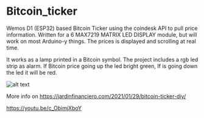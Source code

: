 # Bitcoin_ticker
Wemos D1 (ESP32) based Bitcoin Ticker using the coindesk API to pull price information.
Written for a 6 MAX7219 MATRIX LED DISPLAY module, but will work on most Arduino-y things. The prices is displayed and scrolling at real time.

It works as a lamp printed in a Bitcoin symbol. The project includes a rgb led strip as alarm. If Bitcoin price going up the led bright green, If is going down the led it will be red.

![alt text](https://user-images.githubusercontent.com/78655460/107124539-d3118c80-68a4-11eb-8ca6-3c025bbbba9a.png)



More info on https://jardinfinanciero.com/2021/01/29/bitcoin-ticker-diy/

https://youtu.be/c_ObimjXboY
